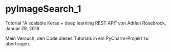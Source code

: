 # pyImageSearch_1
Tutorial "A scalable Keras + deep learning REST API" von Adrian Rosebrock, Januar 29, 2018

Mein Versuch, den Code dieses Tutorials in ein PyCharm-Projekt zu übertragen.
